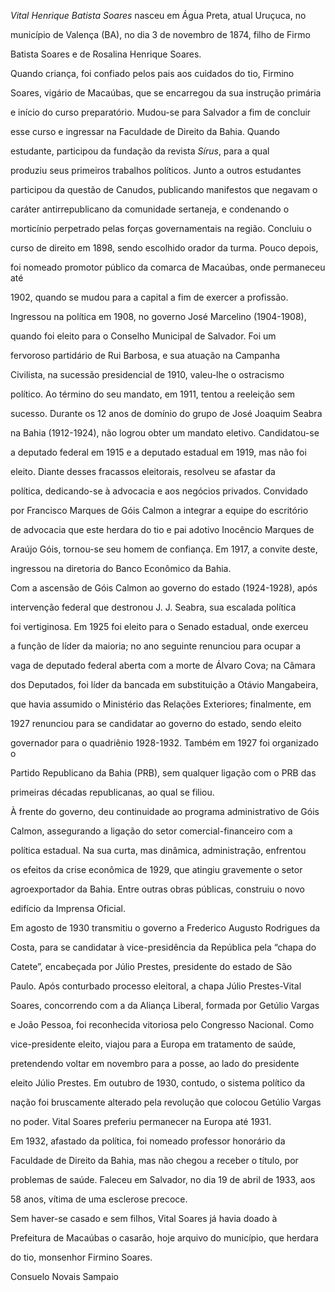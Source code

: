 

*Vital Henrique Batista Soares* nasceu em Água Preta, atual Uruçuca, no

município de Valença (BA), no dia 3 de novembro de 1874, filho de Firmo

Batista Soares e de Rosalina Henrique Soares.



Quando criança, foi confiado pelos pais aos cuidados do tio, Firmino

Soares, vigário de Macaúbas, que se encarregou da sua instrução primária

e início do curso preparatório. Mudou-se para Salvador a fim de concluir

esse curso e ingressar na Faculdade de Direito da Bahia. Quando

estudante, participou da fundação da revista *Sírus*, para a qual

produziu seus primeiros trabalhos políticos. Junto a outros estudantes

participou da questão de Canudos, publicando manifestos que negavam o

caráter antirrepublicano da comunidade sertaneja, e condenando o

morticínio perpetrado pelas forças governamentais na região. Concluiu o

curso de direito em 1898, sendo escolhido orador da turma. Pouco depois,

foi nomeado promotor público da comarca de Macaúbas, onde permaneceu até

1902, quando se mudou para a capital a fim de exercer a profissão.



Ingressou na política em 1908, no governo José Marcelino (1904-1908),

quando foi eleito para o Conselho Municipal de Salvador. Foi um

fervoroso partidário de Rui Barbosa, e sua atuação na Campanha

Civilista, na sucessão presidencial de 1910, valeu-lhe o ostracismo

político. Ao término do seu mandato, em 1911, tentou a reeleição sem

sucesso. Durante os 12 anos de domínio do grupo de José Joaquim Seabra

na Bahia (1912-1924), não logrou obter um mandato eletivo. Candidatou-se

a deputado federal em 1915 e a deputado estadual em 1919, mas não foi

eleito. Diante desses fracassos eleitorais, resolveu se afastar da

política, dedicando-se à advocacia e aos negócios privados. Convidado

por Francisco Marques de Góis Calmon a integrar a equipe do escritório

de advocacia que este herdara do tio e pai adotivo Inocêncio Marques de

Araújo Góis, tornou-se seu homem de confiança. Em 1917, a convite deste,

ingressou na diretoria do Banco Econômico da Bahia.



Com a ascensão de Góis Calmon ao governo do estado (1924-1928), após

intervenção federal que destronou J. J. Seabra, sua escalada política

foi vertiginosa. Em 1925 foi eleito para o Senado estadual, onde exerceu

a função de líder da maioria; no ano seguinte renunciou para ocupar a

vaga de deputado federal aberta com a morte de Álvaro Cova; na Câmara

dos Deputados, foi líder da bancada em substituição a Otávio Mangabeira,

que havia assumido o Ministério das Relações Exteriores; finalmente, em

1927 renunciou para se candidatar ao governo do estado, sendo eleito

governador para o quadriênio 1928-1932. Também em 1927 foi organizado o

Partido Republicano da Bahia (PRB), sem qualquer ligação com o PRB das

primeiras décadas republicanas, ao qual se filiou.



À frente do governo, deu continuidade ao programa administrativo de Góis

Calmon, assegurando a ligação do setor comercial-financeiro com a

política estadual. Na sua curta, mas dinâmica, administração, enfrentou

os efeitos da crise econômica de 1929, que atingiu gravemente o setor

agroexportador da Bahia. Entre outras obras públicas, construiu o novo

edifício da Imprensa Oficial.



Em agosto de 1930 transmitiu o governo a Frederico Augusto Rodrigues da

Costa, para se candidatar à vice-presidência da República pela “chapa do

Catete”, encabeçada por Júlio Prestes, presidente do estado de São

Paulo. Após conturbado processo eleitoral, a chapa Júlio Prestes-Vital

Soares, concorrendo com a da Aliança Liberal, formada por Getúlio Vargas

e João Pessoa, foi reconhecida vitoriosa pelo Congresso Nacional. Como

vice-presidente eleito, viajou para a Europa em tratamento de saúde,

pretendendo voltar em novembro para a posse, ao lado do presidente

eleito Júlio Prestes. Em outubro de 1930, contudo, o sistema político da

nação foi bruscamente alterado pela revolução que colocou Getúlio Vargas

no poder. Vital Soares preferiu permanecer na Europa até 1931.



Em 1932, afastado da política, foi nomeado professor honorário da

Faculdade de Direito da Bahia, mas não chegou a receber o título, por

problemas de saúde. Faleceu em Salvador, no dia 19 de abril de 1933, aos

58 anos, vítima de uma esclerose precoce.



Sem haver-se casado e sem filhos, Vital Soares já havia doado à

Prefeitura de Macaúbas o casarão, hoje arquivo do município, que herdara

do tio, monsenhor Firmino Soares.



Consuelo Novais Sampaio



